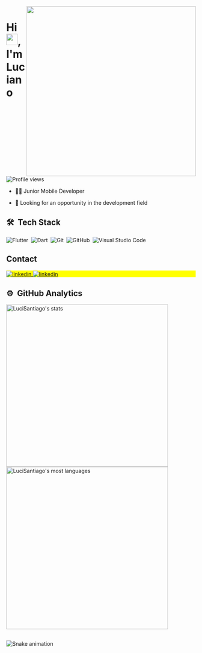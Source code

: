 <img align="right" height="450em" src="https://raw.githubusercontent.com/gist/LuciSantiago/1c024887fb4a6c183d4751c8bd25936b/raw/31358406d3d6800751c048389af7f922b64a6867/card.svg"/>
<h1 align="left">Hi <img src="https://raw.githubusercontent.com/kaueMarques/kaueMarques/master/hi.gif" height="30px">, I'm Luciano</h1>
<p align="left"> <img src="https://komarev.com/ghpvc/?username=LucianoSantiago&color=blue" alt="Profile views" /> </p>

- 🧑‍💻 Junior Mobile Developer

- 🔭 Looking for an opportunity in the development field


## 🛠 &nbsp;Tech Stack

![Flutter](https://img.shields.io/badge/-Flutter-05122A?style=flat&logo=flutter)&nbsp;
![Dart](https://img.shields.io/badge/-Dart-05122A?style=flat&logo=dart)&nbsp;
![Git](https://img.shields.io/badge/-Git-05122A?style=flat&logo=git)&nbsp;
![GitHub](https://img.shields.io/badge/-GitHub-05122A?style=flat&logo=github)&nbsp;
![Visual Studio Code](https://img.shields.io/badge/-Visual%20Studio%20Code-05122A?style=flat&logo=visual-studio-code&logoColor=007ACC)&nbsp;


## Contact

<p align="left" style="background:yellow">
<a href="https://www.linkedin.com/in/luciano-ramos-santiago-6a373a18a/" target="_blank">
  <img align="center" src="https://img.shields.io/badge/-Linkedin-05122A?style=flat&logo=linkedin" alt="linkedin"/>
</a>
<a href="mailto:lucianosantiago.dev@gmail.com" target="_blank">
  <img align="center" src="https://img.shields.io/badge/-Gmail-05122A?style=flat&logo=gmail" alt="linkedin"/>
</a>
</p>


## ⚙️ &nbsp;GitHub Analytics

<p align="left">
<img width="430em" src="https://github-readme-stats.vercel.app/api?username=LuciSantiago&show_icons=true&theme=algolia" alt="LuciSantiago's stats"/>
<img width="430em" src="https://github-readme-stats.vercel.app/api/top-langs/?username=LuciSantiago&layout=compact&theme=algolia" alt="LuciSantiago's most languages"/>
</p>


##
 ![Snake animation](https://github.com/LuciSantiago/LuciSantiago/blob/output/github-contribution-grid-snake.svg)
  




